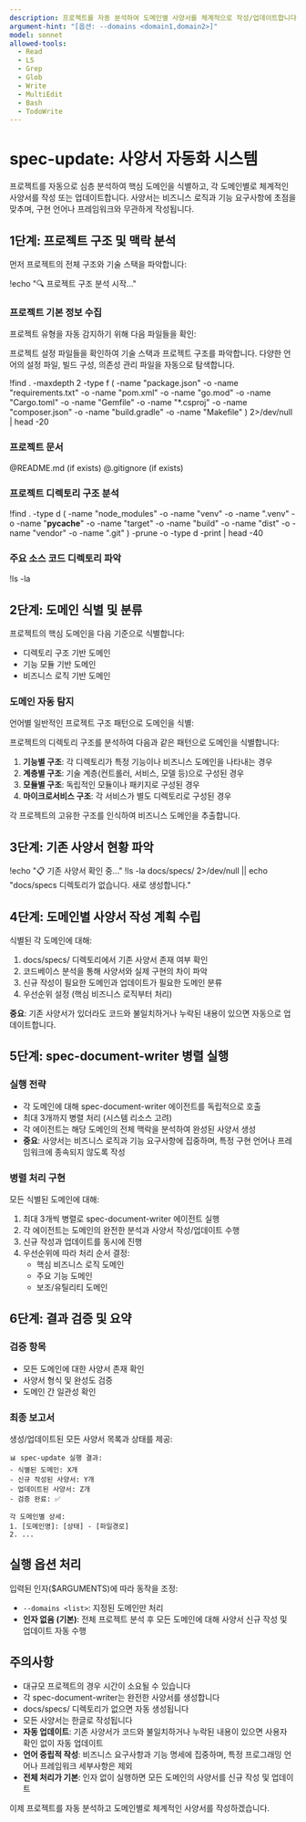 ```yaml
---
description: 프로젝트를 자동 분석하여 도메인별 사양서를 체계적으로 작성/업데이트합니다 (언어/프레임워크 중립적)
argument-hint: "[옵션: --domains <domain1,domain2>]"
model: sonnet
allowed-tools:
  - Read
  - LS
  - Grep
  - Glob
  - Write
  - MultiEdit
  - Bash
  - TodoWrite
---
```


# spec-update: 사양서 자동화 시스템

프로젝트를 자동으로 심층 분석하여 핵심 도메인을 식별하고, 각 도메인별로 체계적인 사양서를 작성 또는 업데이트합니다.
사양서는 비즈니스 로직과 기능 요구사항에 초점을 맞추며, 구현 언어나 프레임워크와 무관하게 작성됩니다.

## 1단계: 프로젝트 구조 및 맥락 분석

먼저 프로젝트의 전체 구조와 기술 스택을 파악합니다:

!echo "🔍 프로젝트 구조 분석 시작..."

### 프로젝트 기본 정보 수집
프로젝트 유형을 자동 감지하기 위해 다음 파일들을 확인:

프로젝트 설정 파일들을 확인하여 기술 스택과 프로젝트 구조를 파악합니다.
다양한 언어의 설정 파일, 빌드 구성, 의존성 관리 파일을 자동으로 탐색합니다.

!find . -maxdepth 2 -type f \( -name "package.json" -o -name "requirements.txt" -o -name "pom.xml" -o -name "go.mod" -o -name "Cargo.toml" -o -name "Gemfile" -o -name "*.csproj" -o -name "composer.json" -o -name "build.gradle" -o -name "Makefile" \) 2>/dev/null | head -20

### 프로젝트 문서
@README.md (if exists)
@.gitignore (if exists)

### 프로젝트 디렉토리 구조 분석
!find . -type d \( -name "node_modules" -o -name "venv" -o -name ".venv" -o -name "__pycache__" -o -name "target" -o -name "build" -o -name "dist" -o -name "vendor" -o -name ".git" \) -prune -o -type d -print | head -40

### 주요 소스 코드 디렉토리 파악
!ls -la

## 2단계: 도메인 식별 및 분류

프로젝트의 핵심 도메인을 다음 기준으로 식별합니다:
- 디렉토리 구조 기반 도메인
- 기능 모듈 기반 도메인  
- 비즈니스 로직 기반 도메인

### 도메인 자동 탐지
언어별 일반적인 프로젝트 구조 패턴으로 도메인을 식별:

프로젝트의 디렉토리 구조를 분석하여 다음과 같은 패턴으로 도메인을 식별합니다:

1. **기능별 구조**: 각 디렉토리가 특정 기능이나 비즈니스 도메인을 나타내는 경우
2. **계층별 구조**: 기술 계층(컨트롤러, 서비스, 모델 등)으로 구성된 경우
3. **모듈별 구조**: 독립적인 모듈이나 패키지로 구성된 경우
4. **마이크로서비스 구조**: 각 서비스가 별도 디렉토리로 구성된 경우

각 프로젝트의 고유한 구조를 인식하여 비즈니스 도메인을 추출합니다.

## 3단계: 기존 사양서 현황 파악

!echo "📋 기존 사양서 확인 중..."
!ls -la docs/specs/ 2>/dev/null || echo "docs/specs 디렉토리가 없습니다. 새로 생성합니다."

## 4단계: 도메인별 사양서 작성 계획 수립

식별된 각 도메인에 대해:
1. docs/specs/ 디렉토리에서 기존 사양서 존재 여부 확인
2. 코드베이스 분석을 통해 사양서와 실제 구현의 차이 파악
3. 신규 작성이 필요한 도메인과 업데이트가 필요한 도메인 분류
4. 우선순위 설정 (핵심 비즈니스 로직부터 처리)

**중요**: 기존 사양서가 있더라도 코드와 불일치하거나 누락된 내용이 있으면 자동으로 업데이트합니다.

## 5단계: spec-document-writer 병렬 실행

### 실행 전략
- 각 도메인에 대해 spec-document-writer 에이전트를 독립적으로 호출
- 최대 3개까지 병렬 처리 (시스템 리소스 고려)
- 각 에이전트는 해당 도메인의 전체 맥락을 분석하여 완성된 사양서 생성
- **중요**: 사양서는 비즈니스 로직과 기능 요구사항에 집중하며, 특정 구현 언어나 프레임워크에 종속되지 않도록 작성

### 병렬 처리 구현

모든 식별된 도메인에 대해:
1. 최대 3개씩 병렬로 spec-document-writer 에이전트 실행
2. 각 에이전트는 도메인의 완전한 분석과 사양서 작성/업데이트 수행
3. 신규 작성과 업데이트를 동시에 진행
4. 우선순위에 따라 처리 순서 결정:
   - 핵심 비즈니스 로직 도메인
   - 주요 기능 도메인
   - 보조/유틸리티 도메인

## 6단계: 결과 검증 및 요약

### 검증 항목
- 모든 도메인에 대한 사양서 존재 확인
- 사양서 형식 및 완성도 검증
- 도메인 간 일관성 확인

### 최종 보고서
생성/업데이트된 모든 사양서 목록과 상태를 제공:

```
📊 spec-update 실행 결과:
- 식별된 도메인: X개
- 신규 작성된 사양서: Y개  
- 업데이트된 사양서: Z개
- 검증 완료: ✅

각 도메인별 상세:
1. [도메인명]: [상태] - [파일경로]
2. ...
```

## 실행 옵션 처리

입력된 인자($ARGUMENTS)에 따라 동작을 조정:
- `--domains <list>`: 지정된 도메인만 처리
- **인자 없음 (기본)**: 전체 프로젝트 분석 후 모든 도메인에 대해 사양서 신규 작성 및 업데이트 자동 수행

## 주의사항

- 대규모 프로젝트의 경우 시간이 소요될 수 있습니다
- 각 spec-document-writer는 완전한 사양서를 생성합니다
- docs/specs/ 디렉토리가 없으면 자동 생성됩니다
- 모든 사양서는 한글로 작성됩니다
- **자동 업데이트**: 기존 사양서가 코드와 불일치하거나 누락된 내용이 있으면 사용자 확인 없이 자동 업데이트
- **언어 중립적 작성**: 비즈니스 요구사항과 기능 명세에 집중하며, 특정 프로그래밍 언어나 프레임워크 세부사항은 제외
- **전체 처리가 기본**: 인자 없이 실행하면 모든 도메인의 사양서를 신규 작성 및 업데이트

이제 프로젝트를 자동 분석하고 도메인별로 체계적인 사양서를 작성하겠습니다.